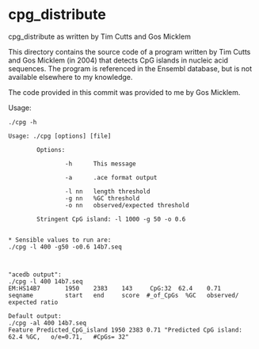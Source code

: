# cpg_distribute

cpg_distribute as written by Tim Cutts and Gos Micklem
    
This directory contains the source code of a program written by Tim Cutts
and Gos Micklem (in 2004) that detects CpG islands in nucleic acid
sequences. The program is referenced in the Ensembl database, but
is not available elsewhere to my knowledge.

The code provided in this commit was provided to me by Gos Micklem.

Usage:
```
./cpg -h

Usage: ./cpg [options] [file]

        Options:

                -h      This message

                -a      .ace format output

                -l nn   length threshold
                -g nn   %GC threshold
                -o nn   observed/expected threshold

        Stringent CpG island: -l 1000 -g 50 -o 0.6


* Sensible values to run are:
./cpg -l 400 -g50 -o0.6 14b7.seq



"acedb output":
./cpg -l 400 14b7.seq
EM:HS14B7       1950    2383    143     CpG:32  62.4    0.71
seqname         start   end     score  #_of_CpGs  %GC   observed/ expected ratio

Default output:
./cpg -al 400 14b7.seq
Feature Predicted_CpG_island 1950 2383 0.71 "Predicted CpG island: 62.4 %GC,   o/e=0.71,   #CpGs= 32"
```
